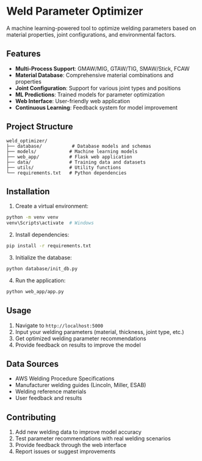 # Weld Parameter Optimizer

A machine learning-powered tool to optimize welding parameters based on material properties, joint configurations, and environmental factors.

## Features

- **Multi-Process Support**: GMAW/MIG, GTAW/TIG, SMAW/Stick, FCAW
- **Material Database**: Comprehensive material combinations and properties
- **Joint Configuration**: Support for various joint types and positions
- **ML Predictions**: Trained models for parameter optimization
- **Web Interface**: User-friendly web application
- **Continuous Learning**: Feedback system for model improvement

## Project Structure

```
weld_optimizer/
├── database/           # Database models and schemas
├── models/            # Machine learning models
├── web_app/           # Flask web application
├── data/              # Training data and datasets
├── utils/             # Utility functions
└── requirements.txt   # Python dependencies
```

## Installation

1. Create a virtual environment:
```bash
python -m venv venv
venv\Scripts\activate  # Windows
```

2. Install dependencies:
```bash
pip install -r requirements.txt
```

3. Initialize the database:
```bash
python database/init_db.py
```

4. Run the application:
```bash
python web_app/app.py
```

## Usage

1. Navigate to `http://localhost:5000`
2. Input your welding parameters (material, thickness, joint type, etc.)
3. Get optimized welding parameter recommendations
4. Provide feedback on results to improve the model

## Data Sources

- AWS Welding Procedure Specifications
- Manufacturer welding guides (Lincoln, Miller, ESAB)
- Welding reference materials
- User feedback and results

## Contributing

1. Add new welding data to improve model accuracy
2. Test parameter recommendations with real welding scenarios
3. Provide feedback through the web interface
4. Report issues or suggest improvements
